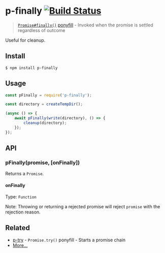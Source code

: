 # p-finally [![Build Status](https://travis-ci.org/sindresorhus/p-finally.svg?branch=master)](https://travis-ci.org/sindresorhus/p-finally)

> [`Promise#finally()`](https://github.com/tc39/proposal-promise-finally) [ponyfill](https://ponyfill.com) - Invoked when the promise is settled regardless of outcome

Useful for cleanup.


## Install

```
$ npm install p-finally
```


## Usage

```js
const pFinally = require('p-finally');

const directory = createTempDir();

(async () => {
	await pFinally(write(directory), () => {
		cleanup(directory);
	});
});
```


## API

### pFinally(promise, [onFinally])

Returns a `Promise`.

#### onFinally

Type: `Function`

Note: Throwing or returning a rejected promise will reject `promise` with the rejection reason.


## Related

- [p-try](https://github.com/sindresorhus/p-try) - `Promise.try()` ponyfill - Starts a promise chain
- [More…](https://github.com/sindresorhus/promise-fun)
